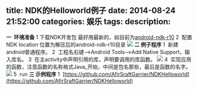 title: NDK的Helloworld例子
date: 2014-08-24 21:52:00
categories: 娱乐
tags: 
description:
---
**一  环境准备**
1 下载NDK开发包
最好用最新的，如目前为[android-ndk-r10](http://dl.google.com/android/ndk/android-ndk64-r10-windows-x86_64.zip)
2  配置NDK location
位置为解压后的android-ndk-r10目录
![](http://img.blog.csdn.net/20140824222646701?watermark/2/text/aHR0cDovL2Jsb2cuY3Nkbi5uZXQvQWZpclNyYWZ0R2Fycmllcg==/font/5a6L5L2T/fontsize/400/fill/I0JBQkFCMA==/dissolve/70/gravity/Center)
**二 例子程序**
1  新建android普通程序。
2  工程名右键-->Android Tools-->Add Native Support，输入库名。
3  在主activity中声明引用的库，声明要调用的库函数。
![](http://img.blog.csdn.net/20140824222833234?watermark/2/text/aHR0cDovL2Jsb2cuY3Nkbi5uZXQvQWZpclNyYWZ0R2Fycmllcg==/font/5a6L5L2T/fontsize/400/fill/I0JBQkFCMA==/dissolve/70/gravity/Center)
4  实现应用的函数，注意函数的名称格式Java_开始，中间是包名那些，最后是函数的名字。
![](http://img.blog.csdn.net/20140824222855121?watermark/2/text/aHR0cDovL2Jsb2cuY3Nkbi5uZXQvQWZpclNyYWZ0R2Fycmllcg==/font/5a6L5L2T/fontsize/400/fill/I0JBQkFCMA==/dissolve/70/gravity/Center)
5  run
**三 示例程序**
1  [https://github.com/AfirSraftGarrier/NDKHelloworld](https://github.com/AfirSraftGarrier/NDKHelloworld)

